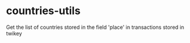 # countries-utils

Get the list of countries stored in the field &#39;place&#39; in transactions stored in twikey
